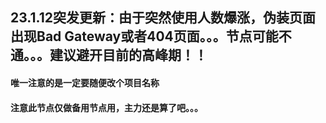 
## 23.1.12突发更新：由于突然使用人数爆涨，伪装页面出现Bad Gateway或者404页面。。。节点可能不通。。。建议避开目前的高峰期！！

#### 唯一注意的是一定要随便改个项目名称

#### 注意此节点仅做备用节点用，主力还是算了吧。。。

